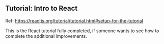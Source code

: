 ## Tutorial: Intro to React
Ref: https://reactjs.org/tutorial/tutorial.html#setup-for-the-tutorial

This is the React tutorial fully completed, if someone wants to see how 
to complete the additional improvements.